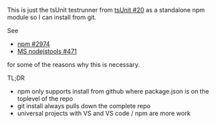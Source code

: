 
This is just the tsUnit testrunner from 
[tsUnit #20](https://github.com/Steve-Fenton/tsUnit/pull/20)
as a standalone npm module so I can install from git.

See

* [npm #2974](https://github.com/npm/npm/issues/2974#issuecomment-169451651)
* [MS nodejstools #471](https://github.com/Microsoft/nodejstools/issues/471)

for some of the reasons why this is necessary.

TL;DR
* npm only supports install from github where package.json is on the toplevel of the repo
* git install always pulls down the complete repo
* universal projects with VS and VS code / npm are more work

